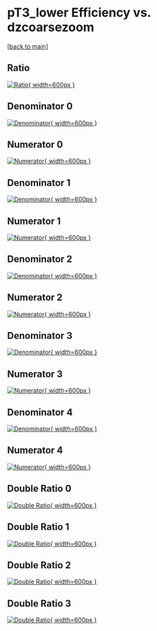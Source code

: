 # pT3_lower Efficiency vs. dzcoarsezoom

[[back to main](./)]



## Ratio

[![Ratio](../mtv/var/pT3_lower_xtr_13_1_eff_dzcoarsezoom.png){ width=600px }](../mtv/var/pT3_lower_xtr_13_1_eff_dzcoarsezoom.pdf)

## Denominator 0

[![Denominator](../mtv/den/pT3_lower_xtr_13_1_eff_dzcoarsezoom_den0.png){ width=600px }](../mtv/den/pT3_lower_xtr_13_1_eff_dzcoarsezoom_den0.pdf)

## Numerator 0

[![Numerator](../mtv/num/pT3_lower_xtr_13_1_eff_dzcoarsezoom_num0.png){ width=600px }](../mtv/num/pT3_lower_xtr_13_1_eff_dzcoarsezoom_num0.pdf)

## Denominator 1

[![Denominator](../mtv/den/pT3_lower_xtr_13_1_eff_dzcoarsezoom_den1.png){ width=600px }](../mtv/den/pT3_lower_xtr_13_1_eff_dzcoarsezoom_den1.pdf)

## Numerator 1

[![Numerator](../mtv/num/pT3_lower_xtr_13_1_eff_dzcoarsezoom_num1.png){ width=600px }](../mtv/num/pT3_lower_xtr_13_1_eff_dzcoarsezoom_num1.pdf)

## Denominator 2

[![Denominator](../mtv/den/pT3_lower_xtr_13_1_eff_dzcoarsezoom_den2.png){ width=600px }](../mtv/den/pT3_lower_xtr_13_1_eff_dzcoarsezoom_den2.pdf)

## Numerator 2

[![Numerator](../mtv/num/pT3_lower_xtr_13_1_eff_dzcoarsezoom_num2.png){ width=600px }](../mtv/num/pT3_lower_xtr_13_1_eff_dzcoarsezoom_num2.pdf)

## Denominator 3

[![Denominator](../mtv/den/pT3_lower_xtr_13_1_eff_dzcoarsezoom_den3.png){ width=600px }](../mtv/den/pT3_lower_xtr_13_1_eff_dzcoarsezoom_den3.pdf)

## Numerator 3

[![Numerator](../mtv/num/pT3_lower_xtr_13_1_eff_dzcoarsezoom_num3.png){ width=600px }](../mtv/num/pT3_lower_xtr_13_1_eff_dzcoarsezoom_num3.pdf)

## Denominator 4

[![Denominator](../mtv/den/pT3_lower_xtr_13_1_eff_dzcoarsezoom_den4.png){ width=600px }](../mtv/den/pT3_lower_xtr_13_1_eff_dzcoarsezoom_den4.pdf)

## Numerator 4

[![Numerator](../mtv/num/pT3_lower_xtr_13_1_eff_dzcoarsezoom_num4.png){ width=600px }](../mtv/num/pT3_lower_xtr_13_1_eff_dzcoarsezoom_num4.pdf)

## Double Ratio 0

[![Double Ratio](../mtv/ratio/pT3_lower_xtr_13_1_eff_dzcoarsezoom_ratio0.png){ width=600px }](../mtv/ratio/pT3_lower_xtr_13_1_eff_dzcoarsezoom_ratio0.pdf)

## Double Ratio 1

[![Double Ratio](../mtv/ratio/pT3_lower_xtr_13_1_eff_dzcoarsezoom_ratio1.png){ width=600px }](../mtv/ratio/pT3_lower_xtr_13_1_eff_dzcoarsezoom_ratio1.pdf)

## Double Ratio 2

[![Double Ratio](../mtv/ratio/pT3_lower_xtr_13_1_eff_dzcoarsezoom_ratio2.png){ width=600px }](../mtv/ratio/pT3_lower_xtr_13_1_eff_dzcoarsezoom_ratio2.pdf)

## Double Ratio 3

[![Double Ratio](../mtv/ratio/pT3_lower_xtr_13_1_eff_dzcoarsezoom_ratio3.png){ width=600px }](../mtv/ratio/pT3_lower_xtr_13_1_eff_dzcoarsezoom_ratio3.pdf)

